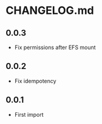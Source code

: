 # CHANGELOG.md

## 0.0.3

* Fix permissions after EFS mount

## 0.0.2

* Fix idempotency

## 0.0.1

* First import
